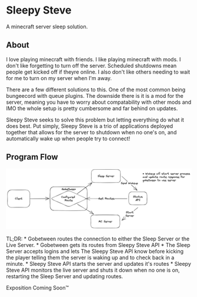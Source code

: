 # Sleepy Steve

A minecraft server sleep solution.

## About

I love playing minecraft with friends. I like playing minecraft with mods. I don't like forgetting 
to turn off the server. Scheduled shutdowns mean people get kicked off if theyre online. I also 
don't like others needing to wait for me to turn on my server when I'm away.

There are a few different solutions to this. One of the most common being bungeecord with queue 
plugins. The downside there is it is a mod for the server, meaning you have to worry about 
compatability with other mods and IMO the whole setup is pretty cumbersome and far behind on
updates.

Sleepy Steve seeks to solve this problem but letting everything do what it does best. Put simply,
Sleepy Steve is a trio of applications deployed together that allows for the server to shutdown 
when no one's on, and automatically wake up when people try to connect!


## Program Flow

![alt text](./doc//SleepySteveArch.png "Sleepy Steve Arch Diagram")

TL;DR: 
    * Gobetween routes the connection to either the Sleep Server or the Live Server.
    * Gobetween gets its routes from Sleepy Steve API
    * The Sleep Server accepts logins and lets The Sleepy Steve API know before kicking the player
      telling them the server is waking up and to check back in a minute.
    * Sleepy Steve API starts the server and updates it's routes
    * Sleepy Steve API monitors the live server and shuts it down when no one is on, restarting the
      Sleep Server and updating routes.

Exposition Coming Soon:tm: